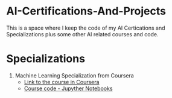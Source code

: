 # AI-Certifications-And-Projects

This is a space where I keep the code of my AI Certications and Specializations plus some other AI related courses and code.

# Specializations

1. Machine Learning Specialization from Coursera
   - [Link to the course in Coursera](https://www.coursera.org/specializations/machine-learning-introduction)
   - [Course code - Jupyther Notebooks](https://github.com/ricardolousada/AI-Certifications-And-Projects/tree/a65818b4d76d043b81e0f09413b5fe0ed293d893/Coursera%20Machine%20Learning%20Specialization)
